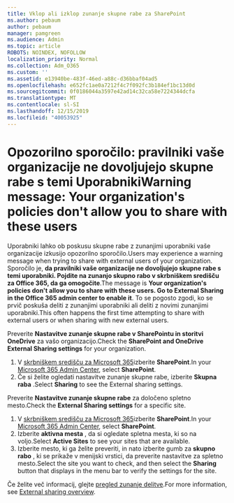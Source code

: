 ```yaml
---
title: Vklop ali izklop zunanje skupne rabe za SharePoint
ms.author: pebaum
author: pebaum
manager: pamgreen
ms.audience: Admin
ms.topic: article
ROBOTS: NOINDEX, NOFOLLOW
localization_priority: Normal
ms.collection: Adm_O365
ms.custom: ''
ms.assetid: e13940be-483f-46ed-a88c-d36bbaf04ad5
ms.openlocfilehash: e652fc1ae0a7212f4c7f092fc3b184ef1bc13d0d
ms.sourcegitcommit: 0f0186044a3597e42ad14c32ca58e7224344dcfa
ms.translationtype: MT
ms.contentlocale: sl-SI
ms.lasthandoff: 12/15/2019
ms.locfileid: "40053925"
---
```

# <a name="warning-message-your-organizations-policies-dont-allow-you-to-share-with-these-users"></a><span data-ttu-id="96684-102">Opozorilno sporočilo: pravilniki vaše organizacije ne dovoljujejo skupne rabe s temi Uporabniki</span><span class="sxs-lookup"><span data-stu-id="96684-102">Warning message: Your organization's policies don't allow you to share with these users</span></span>

<span data-ttu-id="96684-103">Uporabniki lahko ob poskusu skupne rabe z zunanjimi uporabniki vaše organizacije izkusijo opozorilno sporočilo.</span><span class="sxs-lookup"><span data-stu-id="96684-103">Users may experience a warning message when trying to share with external users of your organization.</span></span> <span data-ttu-id="96684-104">Sporočilo je, **da pravilniki vaše organizacije ne dovoljujejo skupne rabe s temi uporabniki. Pojdite na zunanjo skupno rabo v skrbniškem središču za Office 365, da ga omogočite**.</span><span class="sxs-lookup"><span data-stu-id="96684-104">The message is **Your organization's policies don't allow you to share with these users. Go to External Sharing in the Office 365 admin center to enable it**.</span></span> <span data-ttu-id="96684-105">To se pogosto zgodi, ko se prvič poskuša deliti z zunanjimi uporabniki ali deliti z novimi zunanjimi uporabniki.</span><span class="sxs-lookup"><span data-stu-id="96684-105">This often happens the first time attempting to share with external users or when sharing with new external users.</span></span>

<span data-ttu-id="96684-106">Preverite **Nastavitve zunanje skupne rabe v SharePointu in storitvi OneDrive** za vašo organizacijo.</span><span class="sxs-lookup"><span data-stu-id="96684-106">Check the **SharePoint and OneDrive External Sharing settings** for your organization.</span></span>

1. <span data-ttu-id="96684-107">V [skrbniškem središču za Microsoft 365](https://admin.microsoft.com/AdminPortal/Home#/homepage">https://admin.microsoft.com/)izberite **SharePoint**.</span><span class="sxs-lookup"><span data-stu-id="96684-107">In your [Microsoft 365 Admin Center](https://admin.microsoft.com/AdminPortal/Home#/homepage">https://admin.microsoft.com/), select **SharePoint**.</span></span>
3. <span data-ttu-id="96684-108">Če si želite ogledati nastavitve zunanje skupne rabe, izberite **Skupna raba** .</span><span class="sxs-lookup"><span data-stu-id="96684-108">Select **Sharing** to see the External sharing settings.</span></span>

<span data-ttu-id="96684-109">Preverite **Nastavitve zunanje skupne rabe** za določeno spletno mesto.</span><span class="sxs-lookup"><span data-stu-id="96684-109">Check the **External Sharing settings** for a specific site.</span></span>

1. <span data-ttu-id="96684-110">V [skrbniškem središču za Microsoft 365](https://admin.microsoft.com/AdminPortal/Home#/homepage">https://admin.microsoft.com/)izberite **SharePoint**.</span><span class="sxs-lookup"><span data-stu-id="96684-110">In your [Microsoft 365 Admin Center](https://admin.microsoft.com/AdminPortal/Home#/homepage">https://admin.microsoft.com/), select **SharePoint**.</span></span>
2. <span data-ttu-id="96684-111">Izberite **aktivna mesta** , da si ogledate spletna mesta, ki so na voljo.</span><span class="sxs-lookup"><span data-stu-id="96684-111">Select **Active Sites** to see your sites that are available.</span></span>
3. <span data-ttu-id="96684-112">Izberite mesto, ki ga želite preveriti, in nato izberite gumb za **skupno rabo** , ki se prikaže v menijski vrstici, da preverite nastavitve za spletno mesto.</span><span class="sxs-lookup"><span data-stu-id="96684-112">Select the site you want to check, and then select the **Sharing** button that displays in the menu bar to verify the settings for the site.</span></span>

<span data-ttu-id="96684-113">Če želite več informacij, glejte [pregled zunanje delitve](https://docs.microsoft.com/sharepoint/external-sharing-overview).</span><span class="sxs-lookup"><span data-stu-id="96684-113">For more information, see [External sharing overview](https://docs.microsoft.com/sharepoint/external-sharing-overview).</span></span>